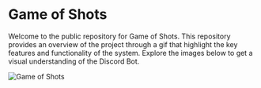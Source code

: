 # Game of Shots

Welcome to the public repository for Game of Shots. This repository provides an overview of the project through a gif that highlight the key features and functionality of the system. Explore the images below to get a visual understanding of the Discord Bot.  

![Game of Shots](https://github.com/user-attachments/assets/08c76e2f-9c17-478e-a84f-285e68b17425)
